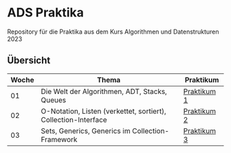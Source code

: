 # ADS Praktika
Repository für die Praktika aus dem Kurs Algorithmen und Datenstrukturen 2023

## Übersicht

| Woche | Thema | Praktikum |
|----------|-------------------------|-----------------------------------------------|
| 01 | Die Welt der Algorithmen, ADT, Stacks, Queues | [Praktikum 1](https://github.com/xHarlock/ads-praktika/tree/main/ADS%20Praktikum%2001) |
| 02 | O-Notation, Listen (verkettet, sortiert), Collection-Interface | [Praktikum 2](https://github.com/xHarlock/ads-praktika/tree/main/ADS%20Praktikum%2002) |
| 03 | Sets, Generics, Generics im Collection-Framework | [Praktikum 3](https://github.com/xHarlock/ads-praktika/tree/main/ADS%20Praktikum%2003) |
